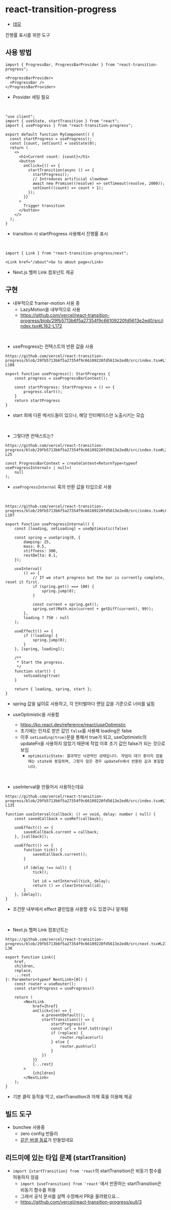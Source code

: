 # react-transition-progress
* [데모](https://react-transition-progress.vercel.app/)

진행률 표시를 위한 도구

## 사용 방법

```tsx
import { ProgressBar, ProgressBarProvider } from "react-transition-progress";

<ProgressBarProvider>
  <ProgressBar />
</ProgressBarProvider>
```

* Provider 세팅 필요

<br />

```tsx
"use client";
import { useState, startTransition } from "react";
import { useProgress } from "react-transition-progress";

export default function MyComponent() {
  const startProgress = useProgress();
  const [count, setCount] = useState(0);
  return (
    <>
      <h1>Current count: {count}</h1>
      <button
        onClick={() => {
          startTransition(async () => {
            startProgress();
            // Introduces artificial slowdown
            await new Promise((resolve) => setTimeout(resolve, 2000));
            setCount((count) => count + 1);
          });
        }}
      >
        Trigger transition
      </button>
    </>
  );
}
```

- transition 시 startProgress 사용해서 진행률 표시

<br />

```tsx
import { Link } from "react-transition-progress/next";

<Link href="/about">Go to about page</Link>
```

- Next.js 헬퍼 Link 컴포넌트 제공

## 구현

- 내부적으로 framer-motion 사용 중
  - LazyMotion을 내부적으로 사용
  - https://github.com/vercel/react-transition-progress/blob/29fb5713b6f5a27354f9c66109220fd5613e2ed0/src/index.tsx#L162-L172

<br />

- useProgress는 컨텍스트의 반환 값을 사용

```tsx
https://github.com/vercel/react-transition-progress/blob/29fb5713b6f5a27354f9c66109220fd5613e2ed0/src/index.tsx#L181-L188

export function useProgress(): StartProgress {
    const progress = useProgressBarContext();

    const startProgress: StartProgress = () => {
        progress.start();
    }
    return startProgress
}
```

- start 외에 다른 메서드들이 있으나, 해당 인터페이스만 노출시키는 모습

<br />

- 그렇다면 컨텍스트는?

```tsx
https://github.com/vercel/react-transition-progress/blob/29fb5713b6f5a27354f9c66109220fd5613e2ed0/src/index.tsx#L20-L25

const ProgressBarContext = createContext<ReturnType<typeof useProgressInternal> | null>(
    null
);
```

- `useProgressInternal` 훅의 반환 값을 타입으로 사용

<br />

```tsx
https://github.com/vercel/react-transition-progress/blob/29fb5713b6f5a27354f9c66109220fd5613e2ed0/src/index.tsx#L66-L107

export function useProgressInternal() {
    const [loading, setLoading] = useOptimistic(false)

    const spring = useSpring(0, {
        damping: 25,
        mass: 0.5,
        stiffness: 300,
        restDelta: 0.1,
    });

    useInterval(
        () => {
            // If we start progress but the bar is currently complete, reset it first.
            if (spring.get() === 100) {
                spring.jump(0);
            }

            const current = spring.get();
            spring.set(Math.min(current + getDiff(current), 99));
        },
        loading ? 750 : null
    );

    useEffect(() => {
        if (!loading) {
            spring.jump(0);
        }
    }, [spring, loading]);

    /**
     * Start the progress.
     */
    function start() {
        setLoading(true)
    }

    return { loading, spring, start };
}
```

- spring 값을 넓이로 사용하고, 각 인터벌마다 랜덤 값을 기준으로 너비를 넓힘

- useOptimistic을 사용함
  - https://ko.react.dev/reference/react/useOptimistic
  - 초기에는 인자로 받은 값인 `false`를 사용해 loading은 false
  - 이후 `setLoading(true)`문을 통해서 true가 되고, useOptimistic의 updateFn을 사용하지 않았기 때문에 작업 이후 초기 값인 false가 되는 것으로 보임
    - `optimisticState: 결과적인 낙관적인 상태입니다. 작업이 대기 중이지 않을 때는 state와 동일하며, 그렇지 않은 경우 updateFn에서 반환된 값과 동일합니다.`

<br />

- useInterval을 만들어서 사용하는데요

```tsx
https://github.com/vercel/react-transition-progress/blob/29fb5713b6f5a27354f9c66109220fd5613e2ed0/src/index.tsx#L110-L135

function useInterval(callback: () => void, delay: number | null) {
    const savedCallback = useRef(callback);

    useEffect(() => {
        savedCallback.current = callback;
    }, [callback]);

    useEffect(() => {
        function tick() {
            savedCallback.current();
        }

        if (delay !== null) {
            tick();

            let id = setInterval(tick, delay);
            return () => clearInterval(id);
        }
    }, [delay]);
}
```

- 조건문 내부에서 effect 클린업을 사용할 수도 있겠구나 알게됨

<br />

- Next.js 헬퍼 Link 컴포넌트는

```tsx
https://github.com/vercel/react-transition-progress/blob/29fb5713b6f5a27354f9c66109220fd5613e2ed0/src/next.tsx#L21-L38

export function Link({
    href,
    children,
    replace,
    ...rest
}: Parameters<typeof NextLink>[0]) {
    const router = useRouter();
    const startProgress = useProgress()

    return (
        <NextLink
            href={href}
            onClick={(e) => {
                e.preventDefault();
                startTransition(() => {
                    startProgress()
                    const url = href.toString()
                    if (replace) {
                        router.replace(url)
                    } else {
                        router.push(url)
                    }
                })
            }}
            {...rest}
        >
            {children}
        </NextLink>
    );
}
```

- 기본 클릭 동작을 막고, startTransition과 자체 훅을 이용해 제공

## 빌드 도구

- bunchee 사용중
  - zero config 번들러
  - [같은 버셀 동료](https://github.com/huozhi)가 만들었네요

## 리드미에 있는 타입 문제 (startTransition)

- `import {startTransition} from 'react`의 startTransition은 비동기 함수를 허용하지 않음
  - `import {useTransition} from 'react'`에서 반환하는 startTransition은 비동기 함수를 허용
  - 그래서 공식 문서를 살짝 수정해서 PR을 올려봤으요...
  - https://github.com/vercel/react-transition-progress/pull/3
